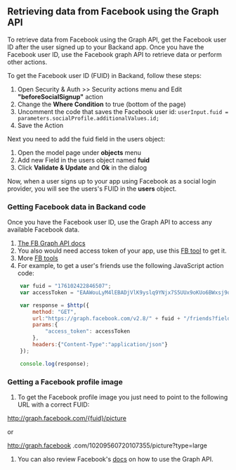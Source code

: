 ## Retrieving data from Facebook using the Graph API

To retrieve data from Facebook using the Graph API, get the Facebook user ID after the user signed up to your Backand app.
Once you have the Facebook user ID, use the Facebook graph API to retrieve data or perform other actions.

To get the Facebook user ID (FUID) in Backand, follow these steps:

1. Open Security & Auth >> Security actions menu and Edit **"beforeSocialSignup"** action
1. Change the **Where Condition** to true (bottom of the page)
1. Uncomment the code that saves the Facebook user id: `userInput.fuid = parameters.socialProfile.additionalValues.id;`
1. Save the Action

Next you need to add the fuid field in the users object:

1. Open the model page under **objects** menu
1. Add new Field in the users object named **fuid**
1. Click **Validate & Update** and **Ok** in the dialog

Now, when a user signs up to your app using Facebook as a social login provider, you will see the users's FUID in the **users** object.

### Getting Facebook data in Backand code

Once you have the Facebook user ID, use the Graph API to access any available Facebook data.

1. <a href="https://developers.facebook.com/docs/graph-api" target="_blank">The FB Graph API docs</a>
1. You also would need access token of your app, use this <a href="https://developers.facebook.com/tools/accesstoken/" target="_blank">FB tool</a> to get it.
1. More <a href="https://developers.facebook.com/tools-and-support/" target="_blank">FB tools</a>
1. For example, to get a user's friends use the following JavaScript action code:

```javascript
	var fuid = "176102422846507";
	var accessToken = "EAAWouLyM4lEBADjVlK9yslq9YNjx7S5UUx9oKUo6BWxsj9qc77ZCuKZAPvBQUIulpieNJIJ0Uit3K0UFR0oxjxl68DupTb0uoJFXPQFUdTOlneLEprG6b8WxuYN3AX6m05hKpFbBPKczCab1OUetevdvkZCO6rtPUQEUtc68gZDZD";

    var response = $http({
        method: "GET",
        url:"https://graph.facebook.com/v2.8/" + fuid + "/friends?fields=id,name,gender",
        params:{
            "access_token": accessToken
        },
        headers:{"Content-Type":"application/json"}
    });

    console.log(response);
```

### Getting a Facebook profile image

1. To get the Facebook profile image you just need to point to the following URL with a correct FUID:

<a href="#">http://graph.facebook.com/{fuid}/picture</a>

or

<a href="http://graph.facebook.com/10209560720107355/picture?type=large" target="_blank">http://graph.facebook
.com/10209560720107355/picture?type=large</a>

1. You can also review Facebook's <a href="https://developers.facebook.com/docs/graph-api/reference/user/picture/" target="_blank">docs</a> on how to use the Graph API.
